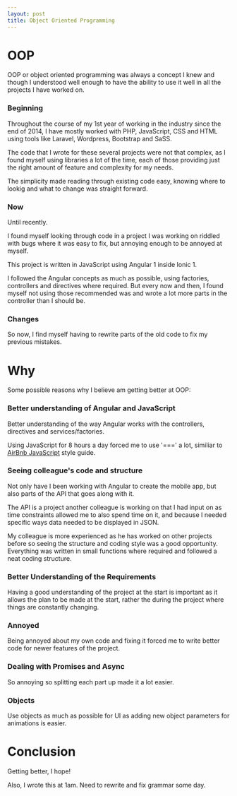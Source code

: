 ```yaml
---
layout: post
title: Object Oriented Programming
---
```


# OOP

OOP or object oriented programming was always a concept I knew and though I
understood well enough to have the ability to use it well in all the projects I
have worked on.

### Beginning

Throughout the course of my 1st year of working in the industry since the end of 2014, I have mostly worked
with PHP, JavaScript, CSS and HTML using tools like Laravel, Wordpress, Bootstrap and SaSS.

The code that I wrote for these several projects were not that complex, as I found
myself using libraries a lot of the time, each of those providing just the right
amount of feature and complexity for my needs.

The simplicity made reading through existing code easy, knowing where to lookig and
what to change was straight forward.

### Now

Until recently.

I found myself looking through code in a project I was working on riddled with bugs
where it was easy to fix, but annoying enough to be annoyed at myself.

This project is written in JavaScript using Angular 1 inside Ionic 1.

I followed the Angular concepts as much as possible, using factories, controllers
and directives where required. But every now and then, I found myself not using those
recommended was and wrote a lot more parts in the controller than I should be.

### Changes

So now, I find myself having to rewrite parts of the old code to fix my previous
mistakes.

# Why

Some possible reasons why I believe am getting better at OOP:

### Better understanding of Angular and JavaScript

Better understanding of the way Angular works with the controllers, directives and
services/factories.

Using JavaScript for 8 hours a day forced me to use '===' a lot, similiar to [AirBnb
JavaScript](https://github.com/airbnb/javascript) style guide.

### Seeing colleague's code and structure

Not only have I been working with Angular to create the mobile app, but also parts of the
API that goes along with it.

The API is a project another colleague is working on that I
had input on as time constraints allowed me to also spend time on it, and because
I needed specific ways data needed to be displayed in JSON.

My colleague is more experienced as he has worked on other projects before so seeing
the structure and coding style was a good opportunity. Everything was written in
small functions where required and followed a neat coding structure.

### Better Understanding of the Requirements

Having a good understanding of the project at the start is important as it allows
the plan to be made at the start, rather the during the project where things are
constantly changing.

### Annoyed

Being annoyed about my own code and fixing it forced me to write better code for newer
features of the project.

### Dealing with Promises and Async

So annoying so splitting each part up made it a lot easier.

### Objects

Use objects as much as possible for UI as adding new object parameters for animations
is easier.

# Conclusion

Getting better, I hope!

Also, I wrote this at 1am. Need to rewrite and fix grammar some day.

